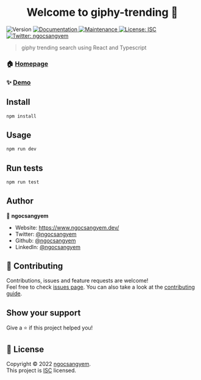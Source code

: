 <h1 align="center">Welcome to giphy-trending 👋</h1>
<p>
  <img alt="Version" src="https://img.shields.io/badge/version-0.0.0-blue.svg?cacheSeconds=2592000" />
  <a href="https://github.com/ngocsangyem/giphy-trending#readme" target="_blank">
    <img alt="Documentation" src="https://img.shields.io/badge/documentation-yes-brightgreen.svg" />
  </a>
  <a href="https://github.com/ngocsangyem/giphy-trending/graphs/commit-activity" target="_blank">
    <img alt="Maintenance" src="https://img.shields.io/badge/Maintained%3F-yes-green.svg" />
  </a>
  <a href="https://github.com/ngocsangyem/giphy-trending/blob/main/LICENSE" target="_blank">
    <img alt="License: ISC" src="https://img.shields.io/github/license/ngocsangyem/giphy-trending" />
  </a>
  <a href="https://twitter.com/ngocsangyem" target="_blank">
    <img alt="Twitter: ngocsangyem" src="https://img.shields.io/twitter/follow/ngocsangyem.svg?style=social" />
  </a>
</p>

> giphy trending search using React and Typescript

### 🏠 [Homepage](https://github.com/ngocsangyem/giphy-trending#readme)

### ✨ [Demo](https://github.com/ngocsangyem/giphy-trending)

## Install

```sh
npm install
```

## Usage

```sh
npm run dev
```

## Run tests

```sh
npm run test
```

## Author

👤 **ngocsangyem**

* Website: https://www.ngocsangyem.dev/
* Twitter: [@ngocsangyem](https://twitter.com/ngocsangyem)
* Github: [@ngocsangyem](https://github.com/ngocsangyem)
* LinkedIn: [@ngocsangyem](https://linkedin.com/in/ngocsangyem)

## 🤝 Contributing

Contributions, issues and feature requests are welcome!<br />Feel free to check [issues page](https://github.com/ngocsangyem/giphy-trending/issues). You can also take a look at the [contributing guide](https://github.com/ngocsangyem/giphy-trending/blob/main/CONTRIBUTING.md).

## Show your support

Give a ⭐️ if this project helped you!

## 📝 License

Copyright © 2022 [ngocsangyem](https://github.com/ngocsangyem).<br />
This project is [ISC](https://github.com/ngocsangyem/giphy-trending/blob/main/LICENSE) licensed.
